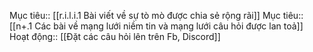 Mục tiêu:: [[r.i.l.i.1 Bài viết về sự tò mò được chia sẻ rộng rãi]]
Mục tiêu:: [[n+.1 Các bài về mạng lưới niềm tin và mạng lưới câu hỏi được lan toả]]
Hoạt động:: [[Đặt các câu hỏi lên trên Fb, Discord]]